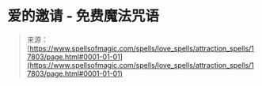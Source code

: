 <!--yml

category: 未分类

date: 2024-06-12 18:59:06

-->

# 爱的邀请 - 免费魔法咒语

> 来源：[https://www.spellsofmagic.com/spells/love_spells/attraction_spells/17803/page.html#0001-01-01](https://www.spellsofmagic.com/spells/love_spells/attraction_spells/17803/page.html#0001-01-01)

